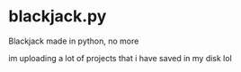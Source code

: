# blackjack.py
Blackjack made in python, no more

im uploading a lot of projects that i have saved in my disk lol

